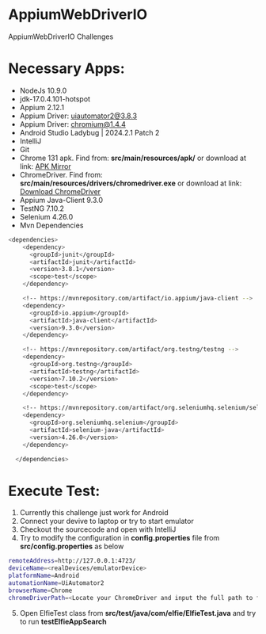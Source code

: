 # AppiumWebDriverIO
AppiumWebDriverIO Challenges

# Necessary Apps:
- NodeJs 10.9.0
- jdk-17.0.4.101-hotspot
- Appium 2.12.1
- Appium Driver: uiautomator2@3.8.3
- Appium Driver: chromium@1.4.4
- Android Studio Ladybug | 2024.2.1 Patch 2
- IntelliJ
- Git
- Chrome 131 apk. Find from: **src/main/resources/apk/** or download at link: [APK Mirror](https://www.apkmirror.com/)
- ChromeDriver. Find from: **src/main/resources/drivers/chromedriver.exe** or download at link: [Download ChromeDriver](https://googlechromelabs.github.io/chrome-for-testing/)
- Appium Java-Client 9.3.0
- TestNG 7.10.2
- Selenium 4.26.0
- Mvn Dependencies

```bash
<dependencies>
    <dependency>
      <groupId>junit</groupId>
      <artifactId>junit</artifactId>
      <version>3.8.1</version>
      <scope>test</scope>
    </dependency>

    <!-- https://mvnrepository.com/artifact/io.appium/java-client -->
    <dependency>
      <groupId>io.appium</groupId>
      <artifactId>java-client</artifactId>
      <version>9.3.0</version>
    </dependency>

    <!-- https://mvnrepository.com/artifact/org.testng/testng -->
    <dependency>
      <groupId>org.testng</groupId>
      <artifactId>testng</artifactId>
      <version>7.10.2</version>
      <scope>test</scope>
    </dependency>

    <!-- https://mvnrepository.com/artifact/org.seleniumhq.selenium/selenium-java -->
    <dependency>
      <groupId>org.seleniumhq.selenium</groupId>
      <artifactId>selenium-java</artifactId>
      <version>4.26.0</version>
    </dependency>

  </dependencies>
```

# Execute Test:
1. Currently this challenge just work for Android
2. Connect your devive to laptop or try to start emulator
3. Checkout the sourcecode and open with IntelliJ
4. Try to modify the configuration in **config.properties** file from **src/config.properties** as below

```bash
remoteAddress=http://127.0.0.1:4723/
deviceName=<realDevices/emulatorDevice>
platformName=Android
automationName=UiAutomator2
browserName=Chrome
chromeDriverPath=<Locate your ChromeDriver and input the full path to find the chromedriver.exe>
```

5. Open ElfieTest class from **src/test/java/com/elfie/ElfieTest.java** and try to run **testElfieAppSearch**
